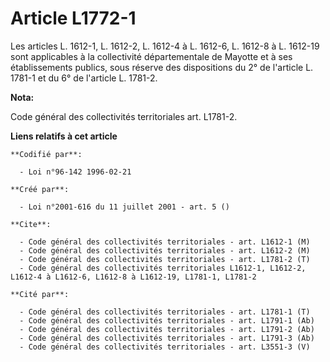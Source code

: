 # Article L1772-1

Les articles L. 1612-1, L. 1612-2, L. 1612-4 à L. 1612-6, L. 1612-8 à L. 1612-19 sont applicables à la collectivité
départementale de Mayotte et à ses établissements publics, sous réserve des dispositions du 2° de l'article L. 1781-1 et du
6° de l'article L. 1781-2.

**Nota:**

Code général des collectivités territoriales art. L1781-2.

**Liens relatifs à cet article**

	**Codifié par**:

	  - Loi n°96-142 1996-02-21

	**Créé par**:

	  - Loi n°2001-616 du 11 juillet 2001 - art. 5 ()

	**Cite**:

	  - Code général des collectivités territoriales - art. L1612-1 (M)
	  - Code général des collectivités territoriales - art. L1612-2 (M)
	  - Code général des collectivités territoriales - art. L1781-2 (T)
	  - Code général des collectivités territoriales L1612-1, L1612-2, L1612-4 à L1612-6, L1612-8 à L1612-19, L1781-1, L1781-2

	**Cité par**:

	  - Code général des collectivités territoriales - art. L1781-1 (T)
	  - Code général des collectivités territoriales - art. L1791-1 (Ab)
	  - Code général des collectivités territoriales - art. L1791-2 (Ab)
	  - Code général des collectivités territoriales - art. L1791-3 (Ab)
	  - Code général des collectivités territoriales - art. L3551-3 (V)

